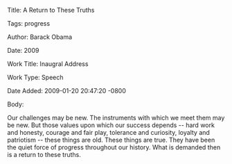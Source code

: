 Title:  A Return to These Truths

Tags:   progress

Author: Barack Obama

Date:   2009

Work Title: Inaugral Address

Work Type: Speech

Date Added: 2009-01-20 20:47:20 -0800

Body: 

Our challenges may be new. The instruments with which we meet them may be new. But those values upon which our success depends -- hard work and honesty, courage and fair play, tolerance and curiosity, loyalty and patriotism -- these things are old. These things are true. They have been the quiet force of progress throughout our history. What is demanded then is a return to these truths.

